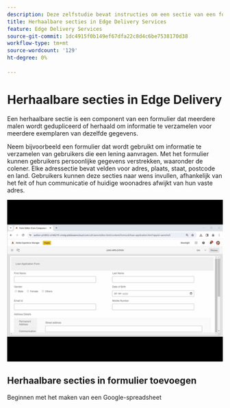 ```yaml
---
description: Deze zelfstudie bevat instructies om een sectie van een formulier herhaalbaar te maken
title: Herhaalbare secties in Edge Delivery Services
feature: Edge Delivery Services
source-git-commit: 1dc4915f0b149ef67dfa22c8d4c6be7538170d38
workflow-type: tm+mt
source-wordcount: '129'
ht-degree: 0%

---
```



# Herhaalbare secties in Edge Delivery

Een herhaalbare sectie is een component van een formulier dat meerdere malen wordt gedupliceerd of herhaald om informatie te verzamelen voor meerdere exemplaren van dezelfde gegevens.

Neem bijvoorbeeld een formulier dat wordt gebruikt om informatie te verzamelen van gebruikers die een lening aanvragen. Met het formulier kunnen gebruikers persoonlijke gegevens verstrekken, waaronder de colener. Elke adressectie bevat velden voor adres, plaats, staat, postcode en land. Gebruikers kunnen deze secties naar wens invullen, afhankelijk van het feit of hun communicatie of huidige woonadres afwijkt van hun vaste adres.

![meerdere fragmenten gebruiken in adaptieve vorm](/help/forms/assets/using-multiple-fragment-af.gif)


## Herhaalbare secties in formulier toevoegen

Beginnen met het maken van een Google-spreadsheet

